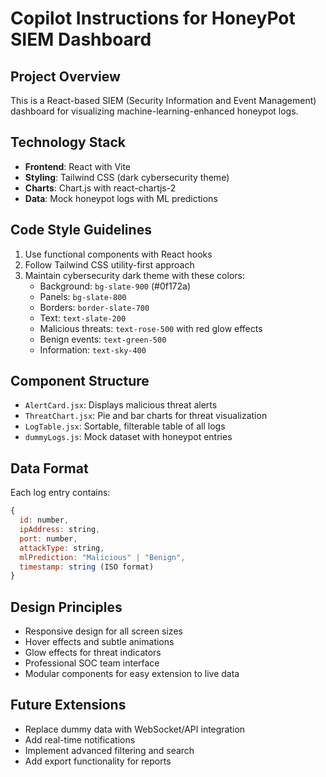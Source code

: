# Copilot Instructions for HoneyPot SIEM Dashboard

<!-- Use this file to provide workspace-specific custom instructions to Copilot. For more details, visit https://code.visualstudio.com/docs/copilot/copilot-customization#_use-a-githubcopilotinstructionsmd-file -->

## Project Overview
This is a React-based SIEM (Security Information and Event Management) dashboard for visualizing machine-learning-enhanced honeypot logs.

## Technology Stack
- **Frontend**: React with Vite
- **Styling**: Tailwind CSS (dark cybersecurity theme)
- **Charts**: Chart.js with react-chartjs-2
- **Data**: Mock honeypot logs with ML predictions

## Code Style Guidelines
1. Use functional components with React hooks
2. Follow Tailwind CSS utility-first approach
3. Maintain cybersecurity dark theme with these colors:
   - Background: `bg-slate-900` (#0f172a)
   - Panels: `bg-slate-800`
   - Borders: `border-slate-700`
   - Text: `text-slate-200`
   - Malicious threats: `text-rose-500` with red glow effects
   - Benign events: `text-green-500`
   - Information: `text-sky-400`

## Component Structure
- `AlertCard.jsx`: Displays malicious threat alerts
- `ThreatChart.jsx`: Pie and bar charts for threat visualization
- `LogTable.jsx`: Sortable, filterable table of all logs
- `dummyLogs.js`: Mock dataset with honeypot entries

## Data Format
Each log entry contains:
```javascript
{
  id: number,
  ipAddress: string,
  port: number,
  attackType: string,
  mlPrediction: "Malicious" | "Benign",
  timestamp: string (ISO format)
}
```

## Design Principles
- Responsive design for all screen sizes
- Hover effects and subtle animations
- Glow effects for threat indicators
- Professional SOC team interface
- Modular components for easy extension to live data

## Future Extensions
- Replace dummy data with WebSocket/API integration
- Add real-time notifications
- Implement advanced filtering and search
- Add export functionality for reports
